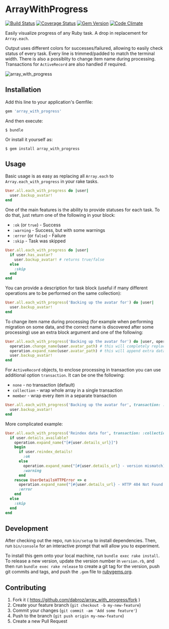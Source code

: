 # ArrayWithProgress

[![Build Status](https://travis-ci.org/dabroz/array_with_progress.svg?branch=master)](https://travis-ci.org/dabroz/array_with_progress) [![Coverage Status](https://coveralls.io/repos/dabroz/array_with_progress/badge.svg)](https://coveralls.io/r/dabroz/array_with_progress) [![Gem Version](https://badge.fury.io/rb/array_with_progress.svg)](http://badge.fury.io/rb/array_with_progress) [![Code Climate](https://codeclimate.com/github/dabroz/array_with_progress/badges/gpa.svg)](https://codeclimate.com/github/dabroz/array_with_progress)

Easily visualize progress of any Ruby task. A drop in replacement for `Array.each`.

Output uses different colors for successes/failured, allowing to easily check status of every task. Every line is trimmed/padded to match the terminal width. There is also a possiblity to change item name during processing. Transactions for `ActiveRecord` are also handled if required.

![array_with_progress](https://cloud.githubusercontent.com/assets/179706/7215359/5cb6d116-e5d4-11e4-9a77-165e75330cfe.png)

## Installation

Add this line to your application's Gemfile:

```ruby
gem 'array_with_progress'
```

And then execute:

    $ bundle

Or install it yourself as:

    $ gem install array_with_progress

## Usage

Basic usage is as easy as replacing all `Array.each` to `Array.each_with_progress` in your rake tasks.

```ruby
User.all.each_with_progress do |user|
  user.backup_avatar!
end
```

One of the main features is the ability to provide statuses for each task. To do that, just return one of the following in your block:

- `:ok` (or `true`) - Success
- `:warning` - Success, but with some warnings
- `:error` (or `false`) - Failure
- `:skip` - Task was skipped

```ruby
User.all.each_with_progress do |user|
  if user.has_avatar?
    user.backup_avatar! # returns true/false
  else
    :skip
  end   
end
```

You can provide a description for task block (useful if many different operations are to be performed on the same collection):

```ruby
User.all.each_with_progress('Backing up the avatar for') do |user|
  user.backup_avatar!
end
```

To change item name during processing (for example when performing migration on some data, and the correct name is discovered after some processing) use an extra block argument and one of the following:

```ruby
User.all.each_with_progress('Backing up the avatar for') do |user, operation|
  operation.change_name(user.avatar_path) # this will completely replace username in output
  operation.expand_name(user.avatar_path) # this will append extra data to the username
  user.backup_avatar!
end
```

For `ActiveRecord` objects, to enclose processing in transaction you can use additional option `transaction`. It can be one the following:

- `none` - no transaction (default)
- `collection` - wrap whole array in a single transaction
- `member` - wrap every item in a separate transaction

```ruby
User.all.each_with_progress('Backing up the avatar for', transaction: :collection) do |user|
  user.backup_avatar!
end
```

More complicated example:

```ruby
User.all.each_with_progress('Reindex data for', transaction: :collection) do |user, operation|
  if user.details_available?
    operation.expand_name("[#{user.details_url}]")
    begin
      if user.reindex_details!
        :ok
      else
        operation.expand_name("[#{user.details_url} - version mismatch]")
        :warning
      end
    rescue UserDetailsHTTPError => e
      operation.expand_name("[#{user.details_url} - HTTP 404 Not Found!]")
      :error
    end
  else
    :skip
  end
end
```

## Development

After checking out the repo, run `bin/setup` to install dependencies. Then, run `bin/console` for an interactive prompt that will allow you to experiment. 

To install this gem onto your local machine, run `bundle exec rake install`. To release a new version, update the version number in `version.rb`, and then run `bundle exec rake release` to create a git tag for the version, push git commits and tags, and push the `.gem` file to [rubygems.org](https://rubygems.org).

## Contributing

1. Fork it ( https://github.com/dabroz/array_with_progress/fork )
2. Create your feature branch (`git checkout -b my-new-feature`)
3. Commit your changes (`git commit -am 'Add some feature'`)
4. Push to the branch (`git push origin my-new-feature`)
5. Create a new Pull Request
